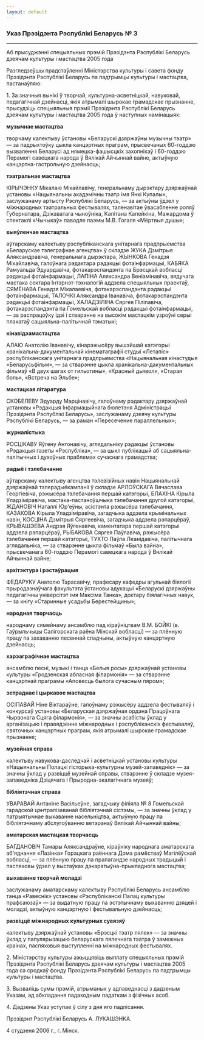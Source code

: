 ```yaml
---
layout: default
---
```


### Указ Прэзідэнта Рэспублікі Беларусь № 3

****

<span class="underline"></span>

Аб прысуджэнні спецыяльных прэмій Прэзідэнта Рэспублікі Беларусь дзеячам
культуры і мастацтва 2005 года

Разгледзеўшы прадстаўленні Міністэрства культуры і савета фонду
Прэзідэнта Рэспублікі Беларусь па падтрымцы культуры і
мастацтва, пастанаўляю:

1\. За значныя вынікі ў творчай, культурна-асветніцкай, навуковай,
педагагічнай дзейнасці, якія атрымалі шырокае грамадскае
прызнанне, прысудзіць спецыяльныя прэміі Прэзідэнта Рэспублікі
Беларусь дзеячам культуры і мастацтва 2005 года ў наступных намінацыях:

**музычнае мастацтва**

творчаму калектыву ўстановы «Беларускі дзяржаўны музычны тэатр» — за
падрыхтоўку цыкла канцэртных праграм, прысвечаных 60-годдзю
вызвалення Беларусі ад нямецка-фашысцкіх захопнікаў і 60-годдзю
Перамогі савецкага народа ў Вялікай Айчыннай вайне, актыўную
канцэртна-гастрольную дзейнасць;

**тэатральнае мастацтва**

КIРЫЧЭНКУ Мікалаю Міхайлавічу, генеральнаму дырэктару дзяржаўнай
установы «Нацыянальны акадэмічны тэатр імя Янкі Купалы»,
заслужанаму артысту Рэспублікі Беларусь, — за актыўны ўдзел у
міжнародных тэатральных фестывалях, таленавітае ўвасабленне роляў
Губернатара, Дзікаватага чыноўніка, Капітана Капейкіна, Мажардома ў
спектаклі «Чычыкаў» паводле паэмы М.В. Гогаля «Мёртвыя душы»;

**выяўленчае мастацтва**

аўтарскаму калектыву рэспубліканскага унітарнага прадпрыемства
«Беларускае тэлеграфнае агенцтва» ў складзе ЖУКА Дзмітрыя
Аляксандравіча, генеральнага дырэктара, ЖЫНКОВА Генадзя
Міхайлавіча, галоўнага рэдактара рэдакцыі фотаінфармацыі,
КАБЯКА Рамуальда Эдуардавіча, фотакарэспандэнта па Брэсцкай вобласці
рэдакцыі фотаінфармацыі, ЛАПIНА Аляксандра Веніамінавіча, вядучага
мастака сектара Iнтэрнэт-тэхналогій аддзела спецыяльных праектаў,
СЯМЁНАВА Генадзя Мікалаевіча, фотакарэспандэнта рэдакцыі
фотаінфармацыі, ТАЛОЧКI Аляксандра Iванавіча,
фотакарэспандэнта рэдакцыі фотаінфармацыі, ХАЛАДЗIЛIНА
Сяргея Піліпавіча, фотакарэспандэнта па Гомельскай вобласці
рэдакцыі фотаінфармацыі, — за распрацоўку ідэі і стварэнне на
высокім мастацкім узроўні серыі плакатаў сацыяльна-палітычнай
тэматыкі;

**кінавідэамастацтва**

АЛАЮ Анатолію Iванавічу, кінарэжысёру вышэйшай катэгорыі
хранікальна-дакументальнай кінематаграфіі студыі
«Летапіс» рэспубліканскага унітарнага прадпрыемства
«Нацыянальная кінастудыя «Беларусьфільм», — за стварэнне
цыкла хранікальна-дакументальных фільмаў «В двух шагах от
гильотины», «Красный дьявол», «Старая боль», «Встреча на
Эльбе»;

**мастацкая літаратура**

СКОБЕЛЕВУ Эдуарду Марцінавічу, галоўнаму рэдактару дзяржаўнай установы
«Рэдакцыя Iнфармацыйнага бюлетэня Адміністрацыі Прэзідэнта Рэспублікі
Беларусь», заслужанаму дзеячу культуры Рэспублікі Беларусь, — за раман
«Пересечение параллельных»;

**журналістыка**

РОСЦIКАВУ Яўгену Антонавічу, аглядальніку рэдакцыі ўстановы «Рэдакцыя
газеты «Рэспубліка», — за цыкл публікацый аб сацыяльна-палітычных і
духоўных праблемах сучаснага грамадства;

**радыё і тэлебачанне**

аўтарскаму калектыву агенцтва тэлевізійных навін Нацыянальнай дзяржаўнай
тэлерадыёкампаніі ў складзе АРЛОЎСКАГА Вячаслава Георгіевіча, рэжысёра
тэлебачання першай катэгорыі, БЛАХIНА Кірыла Уладзіміравіча,
мастака-пастаноўшчыка тэлебачання другой катэгорыі, ЖДАНОВIЧ
Наталлі Юр'еўны, асістэнта рэжысёра тэлебачання, КАЗАКОВА Кірыла
Уладзіміравіча, загадчыка аддзела крымінальных навін, КОСЦIНА
Дзмітрыя Сяргеевіча, загадчыка аддзела рэпарцёраў, КРЫВАШЭЕВА
Андрэя Яўгенавіча, каментатара першай катэгорыі аддзела рэпарцёраў,
РЫБАКОВА Сяргея Паўлавіча, рэжысёра тэлебачання першай катэгорыі, ТУХТО
Паўла Леанідавіча, палітычнага аглядальніка, — за стварэнне цыкла
фільмаў «Была вайна», прысвечанага 60-годдзю Перамогі савецкага
народа ў Вялікай Айчыннай вайне;

**архітэктура і рэстаўрацыя**

ФЕДАРУКУ Анатолю Тарасавічу, прафесару кафедры агульнай біялогіі
прыродазнаўчага факультэта ўстановы адукацыі «Беларускі
дзяржаўны педагагічны універсітэт імя Максіма Танка», доктару
біялагічных навук, — за кнігу «Старинные усадьбы Берестейщины»;

**народная творчасць**

народнаму сямейнаму ансамблю пад кіраўніцтвам В.М. БОЙКI (в. Гаўрыльчыцы
Салігорскага раёна Мінскай вобласці) — за плённую працу па захаванню
песеннай спадчыны, актыўную канцэртную дзейнасць;

**харэаграфічнае мастацтва**

ансамблю песні, музыкі і танца «Белыя росы» дзяржаўнай установы культуры
«Гродзенская абласная філармонія» — за стварэнне канцэртнай праграмы
«Аповесць былога сучасным пяром»;

**эстраднае і цыркавое мастацтва**

ОСIПАВАЙ Ніне Віктараўне, галоўнаму рэжысёру аддзела фестываляў і
конкурсаў установы «Беларуская дзяржаўная ордэна Працоўнага
Чырвонага Сцяга філармонія», — за значны асабісты ўклад у
арганізацыю і правядзенне міжнародных і рэспубліканскіх
фестываляў, святочных канцэртных праграм, якія атрымалі шырокае
грамадскае прызнанне;

**музейная справа**

калектыву навукова-даследчай і асветніцкай установы культуры
«Нацыянальны Полацкі гісторыка-культурны музей-запаведнік» —
за значны ўклад у развіццё музейнай справы, стварэнне ў складзе
музея-запаведніка Дзіцячага і Прыродна-экалагічнага музеяў;

**бібліятэчная справа**

УВАРАВАЙ Антаніне Васільеўне, загадчыку філіяла № 8 Гомельскай гарадской
цэнтралізаванай бібліятэчнай сістэмы, — за значны ўклад у патрыятычнае
выхаванне насельніцтва, актыўную працу па бібліятэчнаму абслугоўванню
ветэранаў Вялікай Айчыннай вайны;

**аматарская мастацкая творчасць**

БАГДАНОВIЧ Тамары Аляксандраўне, кіраўніку народнага аматарскага
аб'яднання «Лазінка» Горацкага раённага Дома рамёстваў
Магілёўскай вобласці, — за плённую працу па прапагандзе
народных традыцый і паспяховы ўдзел у выстаўках
дэкаратыўна-прыкладнога мастацтва;

**выхаванне творчай моладзі**

заслужанаму аматарскаму калектыву Рэспублікі Беларусь ансамблю танца
«Равеснік» установы «Рэспубліканскі Палац культуры прафсаюзаў» — за
выдатную працу па эстэтычнаму выхаванню дзяцей і моладзі, актыўную
канцэртную і фестывальную дзейнасць;

**развіццё міжнародных культурных сувязяў**

калектыву дзяржаўнай установы «Брэсцкі тэатр лялек» — за значны ўклад у
папулярызацыю беларускага лялечнага тэатра ў замежных краінах,
паспяховыя выступленні на міжнародных фестывалях.

2\. Міністэрству культуры ажыццявіць выплату спецыяльных прэмій
Прэзідэнта Рэспублікі Беларусь дзеячам культуры і мастацтва
2005 года са сродкаў фонду Прэзідэнта Рэспублікі Беларусь па падтрымцы
культуры і мастацтва.

3\. Вызваліць сумы прэмій, атрыманых у адпаведнасці з дадзеным Указам,
ад абкладання падаходным падаткам з фізічных асоб.

4\. Дадзены Указ уступае ў сілу з дня яго падпісання.

Прэзідэнт Рэспублікі Беларусь А. ЛУКАШЭНКА.

4 студзеня 2006 г., г. Мінск.
